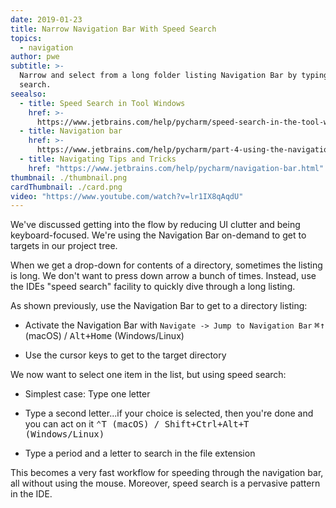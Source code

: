 ```yaml
---
date: 2019-01-23
title: Narrow Navigation Bar With Speed Search
topics:
  - navigation
author: pwe
subtitle: >-
  Narrow and select from a long folder listing Navigation Bar by typing a speed
  search.
seealso:
  - title: Speed Search in Tool Windows
    href: >-
      https://www.jetbrains.com/help/pycharm/speed-search-in-the-tool-windows.html
  - title: Navigation bar
    href: >-
      https://www.jetbrains.com/help/pycharm/part-4-using-the-navigation-bar.html
  - title: Navigating Tips and Tricks
    href: "https://www.jetbrains.com/help/pycharm/navigation-bar.html"
thumbnail: ./thumbnail.png
cardThumbnail: ./card.png
video: "https://www.youtube.com/watch?v=lr1IX8qAqdU"
---
```


We've discussed getting into the flow by reducing UI clutter and being keyboard-focused. We're using the Navigation Bar on-demand to get to targets in our project tree.

When we get a drop-down for contents of a directory, sometimes the listing is long. We don't want to press down arrow a bunch of times. Instead, use the IDEs "speed search" facility to quickly dive through a long listing.

As shown previously, use the Navigation Bar to get to a directory listing:

- Activate the Navigation Bar with `Navigate -> Jump to Navigation Bar` <kbd>⌘↑</kbd> (macOS) / <kbd>Alt+Home</kbd> (Windows/Linux)

- Use the cursor keys to get to the target directory

We now want to select one item in the list, but using speed search:

- Simplest case: Type one letter

- Type a second letter...if your choice is selected, then you're done and you can act on it <kbd>⌃T<kbd/> (macOS) / <kbd>Shift+Ctrl+Alt+T</kbd> (Windows/Linux)

- Type a period and a letter to search in the file extension

This becomes a very fast workflow for speeding through the navigation bar, all without using the mouse. Moreover, speed search is a pervasive pattern in the IDE.
